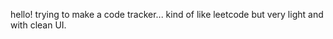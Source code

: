 
<!--30-june-2024 -->
hello! trying to make a code tracker... kind of like leetcode but very light and with clean UI.
